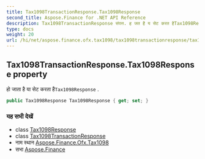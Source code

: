 ```yaml
---
title: Tax1098TransactionResponse.Tax1098Response
second_title: Aspose.Finance for .NET API Reference
description: Tax1098TransactionResponse संपत्त. ह जत है य सेट करत हैTax1098Response .
type: docs
weight: 20
url: /hi/net/aspose.finance.ofx.tax1098/tax1098transactionresponse/tax1098response/
---
```

## Tax1098TransactionResponse.Tax1098Response property

हो जाता है या सेट करता है`Tax1098Response` .

```csharp
public Tax1098Response Tax1098Response { get; set; }
```

### यह सभी देखें

* class [Tax1098Response](../../tax1098response/)
* class [Tax1098TransactionResponse](../)
* नाम स्थान [Aspose.Finance.Ofx.Tax1098](../../tax1098transactionresponse/)
* सभा [Aspose.Finance](../../../)


